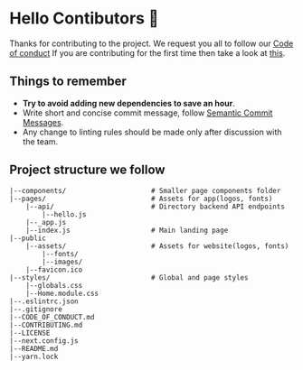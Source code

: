# Hello Contibutors 🤗

Thanks for contributing to the project. We request you all to follow our [Code of conduct](./CODE_OF_CONDUCT.md)
If you are contributing for the first time then take a look at [this](https://www.dataschool.io/how-to-contribute-on-github/).

## Things to remember

- **Try to avoid adding new dependencies to save an hour**.
- Write short and concise commit message, follow [Semantic Commit Messages](https://gist.github.com/joshbuchea/6f47e86d2510bce28f8e7f42ae84c716).
- Any change to linting rules should be made only after discussion with the team.


## Project structure we follow

```
|--components/                     # Smaller page components folder
|--pages/                          # Assets for app(logos, fonts)
    |--api/                        # Directory backend API endpoints
        |--hello.js
    |--_app.js
    |--index.js                    # Main landing page
|--public
    |--assets/                     # Assets for website(logos, fonts)
        |--fonts/
        |--images/
    |--favicon.ico                      
|--styles/                         # Global and page styles
    |--globals.css
    |--Home.module.css
|--.eslintrc.json
|--.gitignore
|--CODE_OF_CONDUCT.md
|--CONTRIBUTING.md
|--LICENSE
|--next.config.js
|--README.md
|--yarn.lock

```


